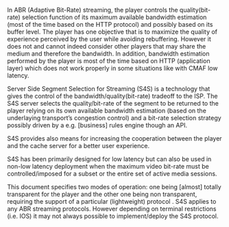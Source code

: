 In ABR (Adaptive Bit-Rate) streaming, the player controls the quality(bit-rate) selection function of its maximum available bandwidth estimation (most of the time based on the HTTP protocol) and possibly based on its buffer level. The player has one objective that is to maximize the quality of experience perceived by the user while avoiding rebuffering.  However it does not and cannot indeed consider other players that may share the medium and therefore the bandwidth. In addition, bandwidth estimation performed by the player is most of the time based on HTTP (application layer) which does not work properly in some situations like with CMAF low latency.  

Server Side Segment Selection for Streaming (S4S) is a technology that gives the control of the bandwidth/quality(bit-rate) tradeoff to the ISP. The  S4S server selects the quality/bit-rate of the segment to be returned to the player relying on its own available bandwidth estimation  (based on the underlaying transport’s congestion control) and a bit-rate selection strategy possibly driven by a e.g. [business] rules engine though an API.  

S4S provides also means for increasing the cooperation between the player and the cache server for a better user experience. 

S4S has been primarily designed for low latency but can also be used in non-low latency deployment when the maximum video bit-rate must be controlled/imposed for a subset or the entire set of active media sessions. 

This document specifies two modes of operation: one being [almost] totally transparent for the player and the other one being non transparent, requiring the support of a particular (lightweight) protocol . S4S applies to any ABR streaming protocols. However depending on terminal restrictions (i.e. IOS) it may not always possible to implement/deploy the S4S protocol. 
